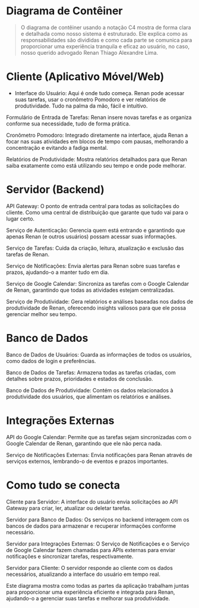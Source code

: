 # Diagrama de Contêiner

> O diagrama de contêiner usando a notação C4 mostra de forma clara e detalhada como nosso sistema é estruturado. Ele explica como as responsabilidades são divididas e como cada parte se comunica para proporcionar uma experiência tranquila e eficaz ao usuário, no caso, nosso querido advogado Renan Thiago Alexandre Lima.

# Cliente (Aplicativo Móvel/Web)
- Interface do Usuário: Aqui é onde tudo começa. Renan pode acessar suas tarefas, usar o cronômetro Pomodoro e ver relatórios de produtividade. Tudo na palma da mão, fácil e intuitivo.

Formulário de Entrada de Tarefas: Renan insere novas tarefas e as organiza conforme sua necessidade, tudo de forma prática.

Cronômetro Pomodoro: Integrado diretamente na interface, ajuda Renan a focar nas suas atividades em blocos de tempo com pausas, melhorando a concentração e evitando a fadiga mental.

Relatórios de Produtividade: Mostra relatórios detalhados para que Renan saiba exatamente como está utilizando seu tempo e onde pode melhorar.

# Servidor (Backend)
API Gateway: O ponto de entrada central para todas as solicitações do cliente. Como uma central de distribuição que garante que tudo vai para o lugar certo.

Serviço de Autenticação: Gerencia quem está entrando e garantindo que apenas Renan (e outros usuários) possam acessar suas informações.

Serviço de Tarefas: Cuida da criação, leitura, atualização e exclusão das tarefas de Renan.

Serviço de Notificações: Envia alertas para Renan sobre suas tarefas e prazos, ajudando-o a manter tudo em dia.

Serviço de Google Calendar: Sincroniza as tarefas com o Google Calendar de Renan, garantindo que todas as atividades estejam centralizadas.

Serviço de Produtividade: Gera relatórios e análises baseadas nos dados de produtividade de Renan, oferecendo insights valiosos para que ele possa gerenciar melhor seu tempo.

# Banco de Dados
Banco de Dados de Usuários: Guarda as informações de todos os usuários, como dados de login e preferências.

Banco de Dados de Tarefas: Armazena todas as tarefas criadas, com detalhes sobre prazos, prioridades e estados de conclusão.

Banco de Dados de Produtividade: Contém os dados relacionados à produtividade dos usuários, que alimentam os relatórios e análises.

# Integrações Externas
API do Google Calendar: Permite que as tarefas sejam sincronizadas com o Google Calendar de Renan, garantindo que ele não perca nada.

Serviço de Notificações Externas: Envia notificações para Renan através de serviços externos, lembrando-o de eventos e prazos importantes.

# Como tudo se conecta
Cliente para Servidor: A interface do usuário envia solicitações ao API Gateway para criar, ler, atualizar ou deletar tarefas.

Servidor para Banco de Dados: Os serviços no backend interagem com os bancos de dados para armazenar e recuperar informações conforme necessário.

Servidor para Integrações Externas: O Serviço de Notificações e o Serviço de Google Calendar fazem chamadas para APIs externas para enviar notificações e sincronizar tarefas, respectivamente.

Servidor para Cliente: O servidor responde ao cliente com os dados necessários, atualizando a interface do usuário em tempo real.

Este diagrama mostra como todas as partes da aplicação trabalham juntas para proporcionar uma experiência eficiente e integrada para Renan, ajudando-o a gerenciar suas tarefas e melhorar sua produtividade.



